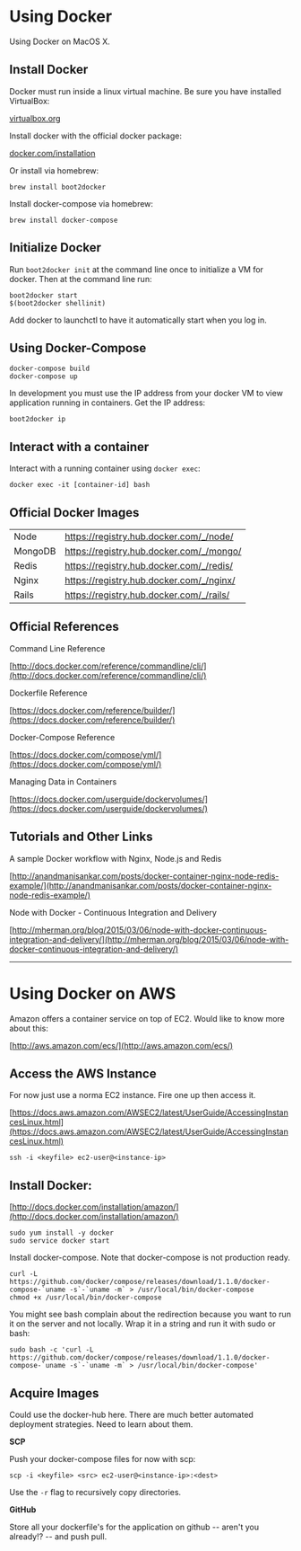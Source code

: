 Using Docker
=====

Using Docker on MacOS X.

## Install Docker

Docker must run inside a linux virtual machine. Be sure you have installed VirtualBox:

[virtualbox.org](https://www.virtualbox.org/)

Install docker with the official docker package:

[docker.com/installation](https://docs.docker.com/installation/)

Or install via homebrew:

```
brew install boot2docker
```

Install docker-compose via homebrew:

```
brew install docker-compose
```

## Initialize Docker

Run `boot2docker init` at the command line once to initialize a VM for docker. Then at the command line run:

```
boot2docker start
$(boot2docker shellinit)
```

Add docker to launchctl to have it automatically start when you log in.

## Using Docker-Compose

```
docker-compose build
docker-compose up
```

In development you must use the IP address from your docker VM to view application running in containers. Get the IP address:

```
boot2docker ip
```

## Interact with a container

Interact with a running container using `docker exec`:

```
docker exec -it [container-id] bash
```

## Official Docker Images

<table>
	<tr>
		<td> Node </td>
		<td> <a href="https://registry.hub.docker.com/_/node/">https://registry.hub.docker.com/_/node/ </a>
		</td>
	</tr>
	<tr>
		<td> MongoDB </td>
		<td> <a href="https://registry.hub.docker.com/_/mongo/">https://registry.hub.docker.com/_/mongo/ </a>
		</td>
	</tr>
	<tr>
		<td> Redis </td>
		<td> <a href="https://registry.hub.docker.com/_/redis/">https://registry.hub.docker.com/_/redis/ </a>
		</td>
	</tr>
	<tr>
		<td> Nginx </td>
		<td> <a href="https://registry.hub.docker.com/_/nginx/">https://registry.hub.docker.com/_/nginx/ </a>
		</td>
	</tr>
	<tr>
		<td> Rails </td>
		<td> <a href="https://registry.hub.docker.com/_/rails/">https://registry.hub.docker.com/_/rails/ </a>
		</td>
	</tr>
</table>

## Official References

Command Line Reference

[http://docs.docker.com/reference/commandline/cli/](http://docs.docker.com/reference/commandline/cli/)

Dockerfile Reference

[https://docs.docker.com/reference/builder/](https://docs.docker.com/reference/builder/)

Docker-Compose Reference

[https://docs.docker.com/compose/yml/](https://docs.docker.com/compose/yml/)

Managing Data in Containers

[https://docs.docker.com/userguide/dockervolumes/](https://docs.docker.com/userguide/dockervolumes/)

## Tutorials and Other Links

A sample Docker workflow with Nginx, Node.js and Redis

[http://anandmanisankar.com/posts/docker-container-nginx-node-redis-example/](http://anandmanisankar.com/posts/docker-container-nginx-node-redis-example/)

Node with Docker - Continuous Integration and Delivery

[http://mherman.org/blog/2015/03/06/node-with-docker-continuous-integration-and-delivery/](http://mherman.org/blog/2015/03/06/node-with-docker-continuous-integration-and-delivery/)

<hr>

Using Docker on AWS
=====

Amazon offers a container service on top of EC2. Would like to know more about this:

[http://aws.amazon.com/ecs/](http://aws.amazon.com/ecs/)

## Access the AWS Instance

For now just use a norma EC2 instance. Fire one up then access it.

[https://docs.aws.amazon.com/AWSEC2/latest/UserGuide/AccessingInstancesLinux.html](https://docs.aws.amazon.com/AWSEC2/latest/UserGuide/AccessingInstancesLinux.html)

```
ssh -i <keyfile> ec2-user@<instance-ip>
```

## Install Docker:

[http://docs.docker.com/installation/amazon/](http://docs.docker.com/installation/amazon/)

```
sudo yum install -y docker
sudo service docker start
```

Install docker-compose. Note that docker-compose is not production ready.

```
curl -L https://github.com/docker/compose/releases/download/1.1.0/docker-compose-`uname -s`-`uname -m` > /usr/local/bin/docker-compose
chmod +x /usr/local/bin/docker-compose
```

You might see bash complain about the redirection because you want to run it on the server and not locally. Wrap it in a string and run it with sudo or bash:

```
sudo bash -c 'curl -L https://github.com/docker/compose/releases/download/1.1.0/docker-compose-`uname -s`-`uname -m` > /usr/local/bin/docker-compose'
```

## Acquire Images

Could use the docker-hub here. There are much better automated deployment strategies. Need to learn about them.

**SCP**

Push your docker-compose files for now with scp:

```
scp -i <keyfile> <src> ec2-user@<instance-ip>:<dest>
```

Use the `-r` flag to recursively copy directories.

**GitHub**

Store all your dockerfile's for the application on github -- aren't you already!? -- and push pull.